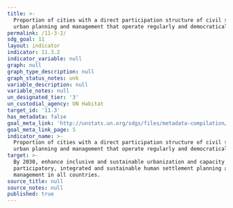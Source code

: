 ```yaml
---
title: >-
  Proportion of cities with a direct participation structure of civil society in
  urban planning and management that operate regularly and democratically
permalink: /11-3-2/
sdg_goal: 11
layout: indicator
indicator: 11.3.2
indicator_variable: null
graph: null
graph_type_description: null
graph_status_notes: unk
variable_description: null
variable_notes: null
un_designated_tier: '3'
un_custodial_agency: UN Habitat
target_id: '11.3'
has_metadata: false
goal_meta_link: 'http://unstats.un.org/sdgs/files/metadata-compilation/Metadata-Goal-11.pdf'
goal_meta_link_page: 5
indicator_name: >-
  Proportion of cities with a direct participation structure of civil society in
  urban planning and management that operate regularly and democratically
target: >-
  By 2030, enhance inclusive and sustainable urbanization and capacity for
  participatory, integrated and sustainable human settlement planning and
  management in all countries.
source_title: null
source_notes: null
published: true
---
```

